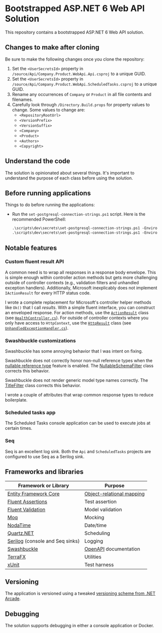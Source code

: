 # Bootstrapped ASP.NET 6 Web API Solution

This repository contains a bootstrapped ASP.NET 6 Web API solution.

## Changes to make after cloning

Be sure to make the following changes once you clone the repository:

1. Set the `<UserSecretsId>` property in `/source/Api/Company.Product.WebApi.Api.csproj` to a unique GUID.
2. Set the `<UserSecretsId>` property in `/source/Api/Company.Product.WebApi.ScheduledTasks.csproj` to a unique GUID.
3. Rename any occurrences of `Company` or `Product` in all file contents and filenames.
4. Carefully look through `/Directory.Build.props` for property values to change. Some values to change are:
    - `<RepositoryRootUrl>`
    - `<VersionPrefix>`
    - `<VersionSuffix>`
    - `<Company>`
    - `<Product>`
    - `<Authors>`
    - `<Copyright>`

## Understand the code

The solution is opinionated about several things. It's important to understand the purpose of each class before using the solution.

## Before running applications

Things to do before running the applications:

- Run the `set-postgresql-connection-strings.ps1` script. Here is the recommended PowerShell:

  ```ps
  .\scripts\dev\secrets\set-postgresql-connection-strings.ps1 -Environment DeveloperDocker -DatabaseHost postgresql -DatabaseName postgres -Verbose
  .\scripts\dev\secrets\set-postgresql-connection-strings.ps1 -Environment DeveloperVisualStudio -DatabaseHost localhost -DatabaseName postgres -Verbose
  ```

## Notable features

### Custom fluent result API

A common need is to wrap all responses in a response body envelope. This is simple enough within controller action methods but gets more challenging outside of controller contexts (e.g., validation filters and unhandled exception handlers). Additionally, Microsoft inexplicably does not implement `IActionResult` for every HTTP status code.

I wrote a complete replacement for Microsoft's controller helper methods like `Ok()` that I call _results_. With a simple fluent interface, you can construct an enveloped response. For action methods, use the [`ActionResult`](source/Api/Results/ActionResult.cs) class (see [`HealthController.cs`](source/Api/Controllers/Health/HealthController.cs)). For outside of controller contexts where you only have access to `HttpContext`, use the [`HttpResult`](source/Api/Results/HttpResult.cs) class (see [`UnhandledExceptionHandler.cs`](source/Api/ExceptionHandlers/UnhandledExceptionHandler.cs)).

### Swashbuckle customizations

Swashbuckle has some annoying behavior that I was intent on fixing.

Swashbuckle does not correctly honor non-null reference types when the [nullable reference type](https://docs.microsoft.com/en-us/dotnet/csharp/nullable-references) feature is enabled. The [NullableSchemaFilter](source/Api/Swashbuckle/NullableSchemaFilter.cs) class corrects this behavior.

Swashbuckle does not render generic model type names correctly. The [TitleFilter](source/Api/Swashbuckle/TitleFilter.cs) class corrects this behavior.

I wrote a couple of attributes that wrap common response types to reduce boilerplate.

### Scheduled tasks app

The Scheduled Tasks console application can be used to execute jobs at certain times.

### Seq

Seq is an excellent log sink. Both the `Api` and `ScheduledTasks` projects are configured to use Seq as a Serilog sink.

## Frameworks and libraries

| Framework or Library | Purpose |
| -------------------- | ------- |
| [Entity Framework Core](https://docs.microsoft.com/en-us/ef/core/) | [Object-relational mapping](https://en.wikipedia.org/wiki/Object%E2%80%93relational_mapping)
| [Fluent Assertions](https://fluentassertions.com/) | Test assertion |
| [Fluent Validation](https://fluentvalidation.net/) | Model validation |
| [Moq](https://github.com/moq/moq) | Mocking |
| [NodaTime](https://nodatime.org/) | Date/time |
| [Quartz.NET](https://www.quartz-scheduler.net/) | Scheduling |
| [Serilog](https://serilog.net/) (console and Seq sinks) | Logging |
| [Swashbuckle](https://docs.microsoft.com/en-us/aspnet/core/tutorials/getting-started-with-swashbuckle?view=aspnetcore-6.0&tabs=visual-studio) | [OpenAPI](https://swagger.io/) documentation |
| [TerraFX](https://github.com/terrafx/terrafx) | Utilities |
| [xUnit](https://xunit.net/) | Test harness |

## Versioning

The application is versioned using a tweaked [versioning scheme from .NET Arcade](https://github.com/dotnet/arcade/blob/main/Documentation/CorePackages/Versioning.md).

## Debugging

The solution supports debugging in either a console application or Docker.
